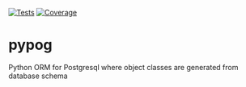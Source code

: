 [![Tests](../main_reports_reports/reports/tests.svg)](https://htmlpreview.github.io/?https://github.com/sapetnioc/pypog/blob/main_reports_reports/reports/tests.html)
[![Coverage](../main_reports_reports/reports/coverage.svg)](https://htmlpreview.github.io/?https://github.com/sapetnioc/pypog/blob/main_reports_reports/reports/coverage/index.html)
# pypog
Python ORM for Postgresql where object classes are generated from database schema
